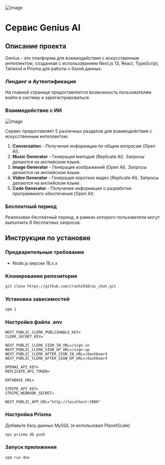 ![image](https://github.com/crash2410/ai_chat/assets/52864626/ecb56f4a-5e5f-49ab-854f-185a173d7a41)

# Сервис Genius AI

## Описание проекта

Genius - это платформа для взаимодействия с искусственным интеллектом, созданная с использованием Next.js 13, React, TypeScript, Tailwind и Prisma для работы с базой данных.

### Лендинг и Аутентификация

На главной странице предоставляется возможность пользователям войти в систему и зарегистрироваться.

### Взаимодействие с ИИ
![image](https://github.com/crash2410/ai_chat/assets/52864626/56dcd5ab-4504-45b5-b666-428ddb73657a)

Сервис предоставляет 5 различных разделов для взаимодействия с искусственным интеллектом:

1. **Conversation** - Получение информации по общим вопросам (Open AI).
2. **Music Generator** - Генерация мелодий (Replicate AI). Запросы делаются на английском языке.
3. **Image Generator** - Генерация изображений (Open AI). Запросы делаются на английском языке.
4. **Video Generator** - Генерация коротких видео (Replicate AI). Запросы делаются на английском языке.
5. **Code Generator** - Получение информации о разработке программного обеспечения (Open AI).

### Бесплатный период

Реализован бесплатный период, в рамках которого пользователи могут выполнить 6 бесплатных запросов.

## Инструкции по установке

### Предварительные требования

- Node.js версии 18.x.x

### Клонирование репозитория

```bash
git clone https://github.com/crash2410/ai_chat.git
```
### Установка зависимостей

```bash
npm i
```

### Настройка файла .env

```env
NEXT_PUBLIC_CLERK_PUBLISHABLE_KEY=
CLERK_SECRET_KEY=

NEXT_PUBLIC_CLERK_SIGN_IN_URL=/sign-in
NEXT_PUBLIC_CLERK_SIGN_UP_URL=/sign-up
NEXT_PUBLIC_CLERK_AFTER_SIGN_IN_URL=/dashboard
NEXT_PUBLIC_CLERK_AFTER_SIGN_UP_URL=/dashboard

OPENAI_API_KEY=
REPLICATE_API_TOKEN=

DATABASE_URL=

STRIPE_API_KEY=
STRIPE_WEBHOOK_SECRET=

NEXT_PUBLIC_APP_URL="http://localhost:3000"
```

### Настройка Prisma

Добавьте базу данных MySQL (я использовал PlanetScale)

```bash
npx prisma db push
```

### Запуск приложения

```bash
npm run dev
```